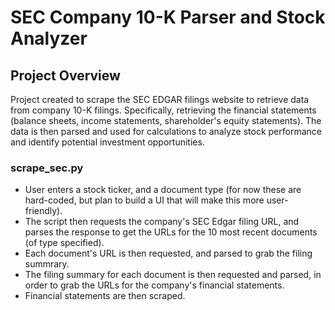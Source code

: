 # SEC Company 10-K Parser and Stock Analyzer

## Project Overview
Project created to scrape the SEC EDGAR filings website to retrieve data from company 10-K filings. Specifically, retrieving the financial statements (balance sheets, income statements, shareholder's equity statements). The data is then parsed and used for calculations to analyze stock performance and identify potential investment opportunities.

### scrape_sec.py
- User enters a stock ticker,  and a document type (for now these are hard-coded, but plan to build a UI that will make this more user-friendly).
- The script then requests the company's SEC Edgar filing URL, and parses the response to get the URLs for the 10 most recent documents (of type specified).
- Each document's URL is then requested, and parsed to grab the filing summrary.
- The filing summary for each document is then requested and parsed, in order to grab the URLs for the company's financial statements.
- Financial statements are then scraped.
